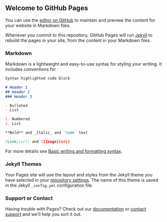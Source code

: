 
<script src="https://cdn.jsdelivr.net/npm/flipclock/dist/flipclock.min.js"></script>
<div class="clock" style="width=500px"></div>

## Welcome to GitHub Pages

You can use the [editor on GitHub](https://github.com/Sch3lp/snowcase2022-countdown/edit/gh-pages/index.md) to maintain and preview the content for your website in Markdown files.

Whenever you commit to this repository, GitHub Pages will run [Jekyll](https://jekyllrb.com/) to rebuild the pages in your site, from the content in your Markdown files.

### Markdown

Markdown is a lightweight and easy-to-use syntax for styling your writing. It includes conventions for

```markdown
Syntax highlighted code block

# Header 1
## Header 2
### Header 3

- Bulleted
- List

1. Numbered
2. List

**Bold** and _Italic_ and `Code` text

[Link](url) and ![Image](src)
```

For more details see [Basic writing and formatting syntax](https://docs.github.com/en/github/writing-on-github/getting-started-with-writing-and-formatting-on-github/basic-writing-and-formatting-syntax).

### Jekyll Themes

Your Pages site will use the layout and styles from the Jekyll theme you have selected in your [repository settings](https://github.com/Sch3lp/snowcase2022-countdown/settings/pages). The name of this theme is saved in the Jekyll `_config.yml` configuration file.

### Support or Contact

Having trouble with Pages? Check out our [documentation](https://docs.github.com/categories/github-pages-basics/) or [contact support](https://support.github.com/contact) and we’ll help you sort it out.

<script>
import FlipClock from 'flipclock';
const el = document.querySelector('.clock');
const clock = new FlipClock(el, new Date(2022,3,5), {face: 'DayCounter'});
</script>
